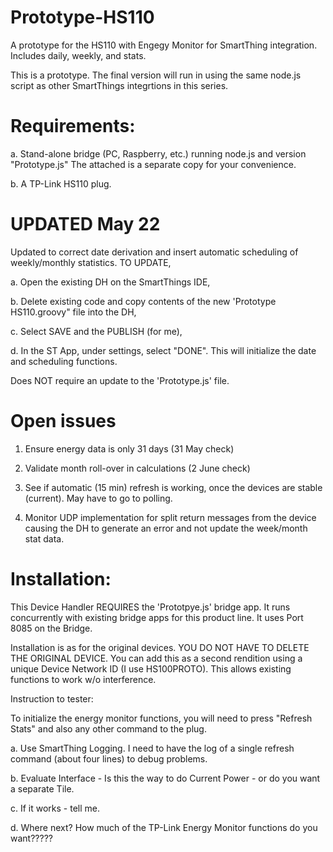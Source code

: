 # Prototype-HS110
A prototype for the HS110 with Engegy Monitor for SmartThing integration.  Includes daily, weekly, and stats.

This is a prototype.  The final version will run in using the same node.js script as other SmartThings integrtions in this series.

# Requirements:

a.  Stand-alone bridge (PC, Raspberry, etc.) running node.js and version "Prototype.js"  The attached is a separate copy for your convenience.

b.  A TP-Link HS110 plug.

# UPDATED May 22

Updated to correct date derivation and insert automatic scheduling of weekly/monthly statistics.  TO UPDATE,

a.  Open the existing DH on the SmartThings IDE,

b.  Delete existing code and copy contents of the new 'Prototype HS110.groovy" file into the DH,

c.  Select SAVE and the PUBLISH (for me),

d.  In the ST App, under settings, select "DONE".  This will initialize the date and scheduling functions.

Does NOT require an update to the 'Prototype.js' file.

# Open issues

1.  Ensure energy data is only 31 days (31 May check)

2.  Validate month roll-over in calculations (2 June check)

3.  See if automatic (15 min) refresh is working, once the devices are stable (current).  May have to go to polling.

4.  Monitor UDP implementation for split return messages from the device causing the DH to generate an error and not update the week/month stat data.

# Installation:

This Device Handler REQUIRES the 'Prototpye.js' bridge app.  It runs concurrently with existing bridge apps for this product line. It uses Port 8085 on the Bridge.

Installation is as for the original devices.  YOU DO NOT HAVE TO DELETE THE ORIGINAL DEVICE.  You can add this as a second rendition using a unique Device Network ID (I use HS100PROTO).  This allows existing functions to work w/o interference.

Instruction to tester:

To initialize the energy monitor functions, you will need to press "Refresh Stats" and also any other command to the plug.

a.  Use SmartThing Logging.  I need to have the log of a single refresh command (about four lines) to debug problems.

b.  Evaluate Interface - Is this the way to do Current Power - or do you want a separate Tile.

c.  If it works - tell me.

d.  Where next?  How much of the TP-Link Energy Monitor functions do you want?????

